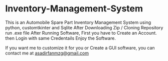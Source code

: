 # Inventory-Management-System
This is an Automobile Spare Part Inventory Management System using python, customtkinter and Sqlite
After Downloading Zip / Cloning Repository run .exe file
After Running Software, First you have to Create an Account.
then Login with same Credentails
Enjoy the Software.

If you want me to customize it for you or Create a GUI software, you can contact me at asadirfanmzg@gmail.com
